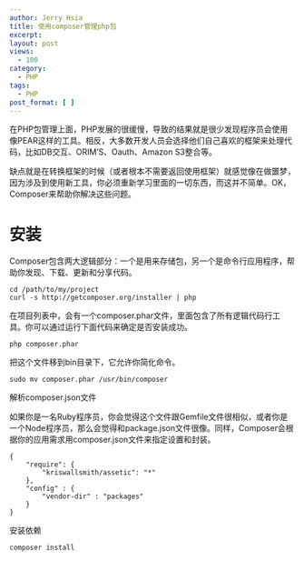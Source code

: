 ```yaml
---
author: Jerry Hsia
title: 使用composer管理php包
excerpt:
layout: post
views:
  - 100
category:
  - PHP
tags:
  - PHP
post_format: [ ]
---
```

在PHP包管理上面，PHP发展的很缓慢，导致的结果就是很少发现程序员会使用像PEAR这样的工具。相反，大多数开发人员会选择他们自己喜欢的框架来处理代码，比如DB交互、ORIM’S、Oauth、Amazon S3整合等。

缺点就是在转换框架的时候（或者根本不需要返回使用框架）就感觉像在做噩梦，因为涉及到使用新工具，你必须重新学习里面的一切东西，而这并不简单。OK，Composer来帮助你解决这些问题。

# 安装

Composer包含两大逻辑部分：一个是用来存储包，另一个是命令行应用程序，帮助你发现、下载、更新和分享代码。

    cd /path/to/my/project  
    curl -s http://getcomposer.org/installer | php

在项目列表中，会有一个composer.phar文件，里面包含了所有逻辑代码行工具。你可以通过运行下面代码来确定是否安装成功。

    php composer.phar

把这个文件移到bin目录下，它允许你简化命令。

    sudo mv composer.phar /usr/bin/composer

解析composer.json文件

如果你是一名Ruby程序员，你会觉得这个文件跟Gemfile文件很相似，或者你是一个Node程序员，那么会觉得和package.json文件很像。同样，Composer会根据你的应用需求用composer.json文件来指定设置和封装。

    {  
        "require": {  
            "kriswallsmith/assetic": "*"  
        },
        "config" : {  
            "vendor-dir" : "packages"  
        } 
    }

安装依赖

    composer install